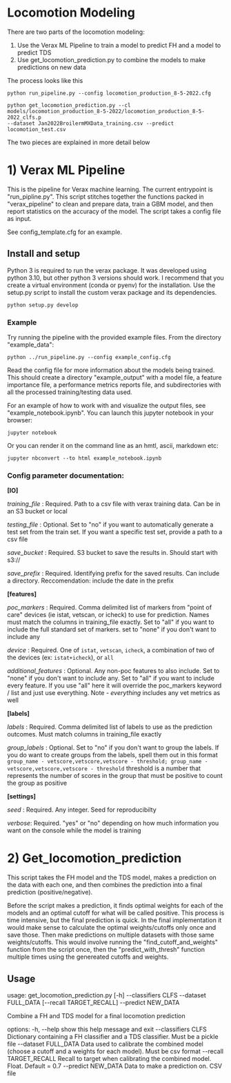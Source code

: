 # Locomotion Modeling

There are two parts of the locomotion modeling:

1. Use the Verax ML Pipeline to train a model to predict FH and a model to predict TDS
2. Use get_locomotion_prediction.py to combine the models to make predictions on new data

The process looks like this

``` 
python run_pipeline.py --config locomotion_production_8-5-2022.cfg

python get_locomotion_prediction.py --cl models/locomotion_production_8-5-2022/locomotion_production_8-5-2022_clfs.p
--dataset Jan2022BroilermMXData_training.csv --predict locomotion_test.csv 

```
The two pieces are explained in more detail below


# 1) Verax ML Pipeline

This is the pipeline for Verax machine learning. The current entrypoint is "run_pipline.py". This script stitches together the functions packed in "verax_pipeline" to clean and prepare data, train a GBM model, and then report statistics on the accuracy of the model. The script takes a config file as input. 

See config_template.cfg for an example.

## Install and setup

Python 3 is required to run the verax package. It was developed using python 3.10, but other python 3 versions should work. I recommend that you create a virtual environment (conda or pyenv) for the installation. Use the setup.py script to install the custom verax package and its dependencies.

``` python setup.py develop ```

### Example

Try running the pipeline with the provided example files. From the directory "example_data":

``` python ../run_pipeline.py --config example_config.cfg ```

Read the config file for more information about the models being trained. This should create a directory "example_output" with a model file, a feature importance file, a performance metrics reports file, and subdirectories with all the processed training/testing data used.

For an example of how to work with and visualize the output files, see "example_notebook.ipynb". You can launch this jupyter notebook in your browser:

``` jupyter notebook ```

Or you can render it on the command line as an hmtl, ascii, markdown etc:

``` jupyter nbconvert --to html example_notebook.ipynb ```


### Config parameter documentation:

**\[IO\]**

*training_file* : Required. Path to a csv file with verax training data. Can be in an S3 bucket or local

*testing_file* : Optional. Set to "no" if you want to automatically generate a test set from the train set. If you want a specific test set, provide a path to a csv file

*save_bucket* : Required. S3 bucket to save the results in. Should start with s3://

*save_prefix* : Required. Identifying prefix for the saved results. Can include a directory. Reccomendation: include the date in the prefix


**\[features\]**

*poc_markers* : Required. Comma delimited list of markers from "point of care" devices (ie istat, vetscan, or icheck) to use for prediction. Names must match the columns in training_file exactly. Set to "all" if you want to include the full standard set of markers. set to "none" if you don't want to include any

*device* : Required. One of `istat`, `vetscan`, `icheck`, a combination of two of the devices (ex: `istat+icheck`), or `all`

*additional_features* : Optional. Any non-poc features to also include. Set to "none" if you don't want to include any. Set to "all" if you want to include every feature. If you use "all" here it will override the poc_markers keyword / list and just use everything. Note - *everything* includes any vet metrics as well


**\[labels\]**

*labels* : Required. Comma delimited list of labels to use as the prediction outcomes. Must match columns in training_file exactly

*group_labels* : Optional. Set to "no" if you don't want to group the labels. If you do want to create groups from the labels, spell them out in this format `group_name - vetscore,vetscore,vetscore - threshold; group_name - vetscore,vetscore,vetscore - threshold`
threshold is a number that represents the number of scores in the group that must be positive to count the group as positive

**\[settings\]**

*seed* : Required. Any integer. Seed for reproducibilty

*verbose*: Required. "yes" or "no" depending on how much information you want on the console while the model is training


# 2) Get_locomotion_prediction

This script takes the FH model and the TDS model, makes a prediction on the data with each one, and then combines the prediction into a final prediction (positive/negative).

Before the script makes a prediction, it finds optimal weights for each of the models and an optimal cutoff for what will be called positive. This process is time intensive, but the final prediction is quick. In the final implementation it would make sense to calculate the optimal weights/cutoffs only once and save those. Then make predictions on multiple datasets with those same weights/cutoffs. This would involve running the "find_cutoff_and_weights" function from the script once, then the "predict_with_thresh" function multiple times using the genereated cutoffs and weights. 

## Usage

usage: get_locomotion_prediction.py [-h] --classifiers CLFS --dataset FULL_DATA [--recall TARGET_RECALL] --predict
                                    NEW_DATA

Combine a FH and TDS model for a final locomotion prediction

options:
  -h, --help            show this help message and exit
  --classifiers CLFS    Dictionary containing a FH classifier and a TDS classifier. Must be a pickle file
  --dataset FULL_DATA   Data used to calibrate the combined model (choose a cutoff and a weights for each model). Must be
                        csv format
  --recall TARGET_RECALL
                        Recall to target when calibrating the combined model. Float. Default = 0.7
  --predict NEW_DATA    Data to make a prediction on. CSV file
